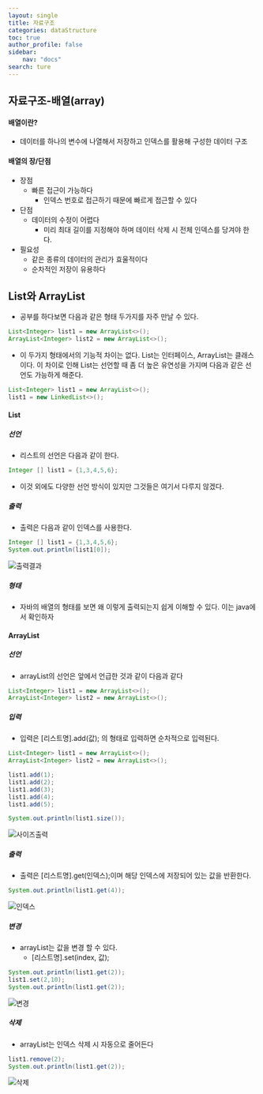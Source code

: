 ```yaml
---
layout: single
title: 자료구조
categories: dataStructure
toc: true
author_profile: false
sidebar:
    nav: "docs"
search: ture
---
```


## 자료구조-배열(array)



#### 배열이란? 

- 데이터를 하나의 변수에 나열해서 저장하고 인덱스를 활용해 구성한 데이터 구조

#### 배열의 장/단점

- 장점
  - 빠른 접근이 가능하다
    - 인덱스 번호로 접근하기 때문에 빠르게 접근할 수 있다
- 단점
  - 데이터의 수정이 어렵다
    - 미리 최대 길이를 지정해야 하며 데이터 삭제 시 전체 인덱스를 당겨야 한다.
- 필요성
  - 같은 종류의 데이터의 관리가 효울적이다
  - 순차적인 저장이 유용하다



## List와 ArrayList

- 공부를 하다보면 다음과 같은 형태 두가지를 자주 만날 수 있다.

```java
List<Integer> list1 = new ArrayList<>();
ArrayList<Integer> list2 = new ArrayList<>();
```

- 이 두가지 형태에서의 기능적 차이는 없다.  List는 인터페이스, ArrayList는 클래스이다. 이 차이로 인해 List는 선언할 때 좀 더 높은 유연성을 가지며 다음과 같은 선언도 가능하게 해준다.

```java
List<Integer> list1 = new ArrayList<>();
list1 = new LinkedList<>();
```

#### List

##### 선언

- 리스트의 선언은 다음과 같이 한다.

```java
Integer [] list1 = {1,3,4,5,6};
```

- 이것 외에도 다양한 선언 방식이 있지만 그것들은 여기서 다루지 않겠다.

##### 출력

- 출력은 다음과 같이 인덱스를 사용한다.

```java
Integer [] list1 = {1,3,4,5,6};
System.out.println(list1[0]);
```

![출력결과](../../images/2021-12-15-dataStructure/출력결과.PNG)

##### 형태

- 자바의 배열의 형태를 보면 왜 이렇게 출력되는지 쉽게 이해할 수 있다. 이는 java에서 확인하자



#### ArrayList

##### 선언

- arrayList의 선언은 앞에서 언급한 것과 같이 다음과 같다

```java
List<Integer> list1 = new ArrayList<>();
ArrayList<Integer> list2 = new ArrayList<>();
```

##### 입력

- 입력은 [리스트명].add(값); 의 형태로 입력하면 순차적으로 입력된다.

```java
List<Integer> list1 = new ArrayList<>();
ArrayList<Integer> list2 = new ArrayList<>();

list1.add(1);
list1.add(2);
list1.add(3);
list1.add(4);
list1.add(5);

System.out.println(list1.size());
```

![사이즈출력](../../images/2021-12-15-dataStructure/사이즈출력.PNG)

##### 출력

- 출력은 [리스트명].get(인덱스);이며 해당 인덱스에 저장되어 있는 값을 반환한다.

```java
System.out.println(list1.get(4));
```

![인덱스](../../images/2021-12-15-dataStructure/인덱스.PNG)

##### 변경

- arrayList는 값을 변경 할 수 있다.
  - [리스트명].set(index, 값);

```java
System.out.println(list1.get(2));
list1.set(2,10);
System.out.println(list1.get(2));
```

![변경](../../images/2021-12-15-dataStructure/변경.PNG)

##### 삭제

- arrayList는 인덱스 삭제 시 자동으로 줄어든다

```java
list1.remove(2);
System.out.println(list1.get(2));
```

![삭제](../../images/2021-12-15-dataStructure/삭제.PNG)
